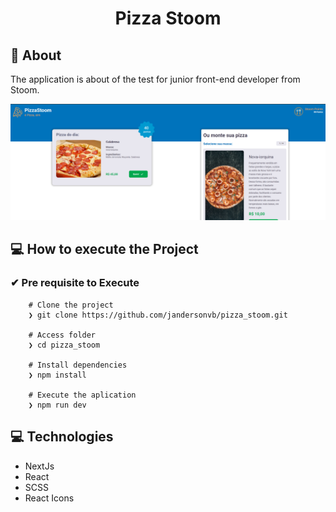 <h1 align=center>Pizza Stoom </h1>

##  📅 About

The application is about of the test for junior front-end developer from Stoom.

![](public/ui.png)


## 💻 How to execute the Project

### ✔ Pre requisite to Execute

```
	# Clone the project
	❯ git clone https://github.com/jandersonvb/pizza_stoom.git

	# Access folder
	❯ cd pizza_stoom

	# Install dependencies
	❯ npm install

	# Execute the aplication
	❯ npm run dev
```

## 💻 Technologies

- NextJs
- React
- SCSS
- React Icons
